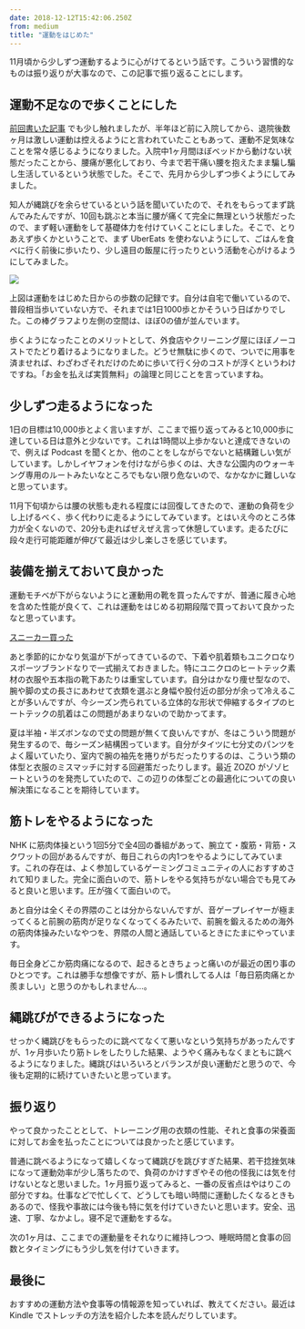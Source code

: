 ```yaml
---
date: 2018-12-12T15:42:06.250Z
from: medium
title: "運動をはじめた"
---
```


11月頃から少しずつ運動するように心がけてるという話です。こういう習慣的なものは振り返りが大事なので、この記事で振り返ることにします。

## 運動不足なので歩くことにした

[前回書いた記事](https://medium.com/@r7kamura/mvoed-from-kyoto-to-tokyo-7c3306274682) でも少し触れましたが、半年ほど前に入院してから、退院後数ヶ月は激しい運動は控えるようにと言われていたこともあって、運動不足気味なことを常々感じるようになりました。入院中1ヶ月間ほぼベッドから動けない状態だったことから、腰痛が悪化しており、今まで若干痛い腰を抱えたまま騙し騙し生活しているという状態でした。そこで、先月から少しずつ歩くようにしてみました。

知人が縄跳びを余らせているという話を聞いていたので、それをもらってまず跳んでみたんですが、10回も跳ぶと本当に腰が痛くて完全に無理という状態だったので、まず軽い運動をして基礎体力を付けていくことにしました。そこで、とりあえず歩くかということで、まず UberEats を使わないようにして、ごはんを食べに行く前後に歩いたり、少し遠目の飯屋に行ったりという活動を心がけるようにしてみました。

![](https://cdn-images-1.medium.com/max/800/1*WyUTZde6jQdrhuA30YBBCQ.png)

上図は運動をはじめた日からの歩数の記録です。自分は自宅で働いているので、普段相当歩いていない方で、それまでは1日1000歩とかそういう日ばかりでした。この棒グラフより左側の空間は、ほぼ0の値が並んでいます。

歩くようになったことのメリットとして、外食店やクリーニング屋にほぼノーコストでたどり着けるようになりました。どうせ無駄に歩くので、ついでに用事を済ませれば、わざわざそれだけのために歩いて行く分のコストが浮くというわけですね。「お金を払えば実質無料」の論理と同じことを言っていますね。

## 少しずつ走るようになった

1日の目標は10,000歩とよく言いますが、ここまで振り返ってみると10,000歩に達している日は意外と少ないです。これは1時間以上歩かないと達成できないので、例えば Podcast を聞くとか、他のことをしながらでないと結構難しい気がしています。しかしイヤフォンを付けながら歩くのは、大きな公園内のウォーキング専用のルートみたいなところでもない限り危ないので、なかなかに難しいなと思っています。

11月下旬頃からは腰の状態も走れる程度には回復してきたので、運動の負荷を少し上げるべく、歩く代わりに走るようにしてみています。とはいえ今のところ体力が全くないので、20分も走ればぜえぜえ言って休憩しています。走るたびに段々走行可能距離が伸びて最近は少し楽しさを感じています。

## 装備を揃えておいて良かった

運動モチベが下がらないようにと運動用の靴を買ったんですが、普通に履き心地を含めた性能が良くて、これは運動をはじめる初期段階で買っておいて良かったなと思っています。

[スニーカー買った](https://medium.com/@r7kamura/sneaker-2018-11-b34683bbffca)

あと季節的にかなり気温が下がってきているので、下着や肌着類もユニクロなりスポーツブランドなりで一式揃えておきました。特にユニクロのヒートテック素材の衣服や五本指の靴下あたりは重宝しています。自分はかなり痩せ型なので、腕や脚の丈の長さにあわせて衣類を選ぶと身幅や股付近の部分が余って冷えることが多いんですが、今シーズン売られている立体的な形状で伸縮するタイプのヒートテックの肌着はこの問題があまりないので助かってます。

夏は半袖・半ズボンなので丈の問題が無くて良いんですが、冬はこういう問題が発生するので、毎シーズン結構困っています。自分がタイツに七分丈のパンツをよく履いていたり、室内で腕の袖先を捲りがちだったりするのは、こういう類の体型と衣服のミスマッチに対する回避策だったりします。最近 ZOZO がゾゾヒートというのを発売していたので、この辺りの体型ごとの最適化についての良い解決策になることを期待しています。

## 筋トレをやるようになった

NHK に筋肉体操という1回5分で全4回の番組があって、腕立て・腹筋・背筋・スクワットの回があるんですが、毎日これらの内1つをやるようにしてみています。これの存在は、よく参加しているゲーミングコミュニティの人におすすめされて知りました。完全に面白いので、筋トレをやる気持ちがない場合でも見てみると良いと思います。圧が強くて面白いので。

あと自分は全くその界隈のことは分からないんですが、音ゲープレイヤーが極まってくると前腕の筋肉が足りなくなってくるみたいで、前腕を鍛えるための海外の筋肉体操みたいなやつを、界隈の人間と通話しているときにたまにやっています。

毎日全身どこか筋肉痛になるので、起きるときちょっと痛いのが最近の困り事のひとつです。これは勝手な想像ですが、筋トレ慣れしてる人は「毎日筋肉痛とか羨ましい」と思うのかもしれません…。

## 縄跳びができるようになった

せっかく縄跳びをもらったのに跳べてなくて悪いなという気持ちがあったんですが、1ヶ月歩いたり筋トレをしたりした結果、ようやく痛みもなくまともに跳べるようになりました。縄跳びはいろいろとバランスが良い運動だと思うので、今後も定期的に続けていきたいと思っています。

## 振り返り

やって良かったこととして、トレーニング用の衣類の性能、それと食事の栄養面に対してお金を払ったことについては良かったと感じています。

普通に跳べるようになって嬉しくなって縄跳びを跳びすぎた結果、若干捻挫気味になって運動効率が少し落ちたので、負荷のかけすぎやその他の怪我には気を付けないとなと思いました。1ヶ月振り返ってみると、一番の反省点はやはりこの部分ですね。仕事などで忙しくて、どうしても暗い時間に運動したくなるときもあるので、怪我や事故には今後も特に気を付けていきたいと思います。安全、迅速、丁寧、なかよし。寝不足で運動をするな。

次の1ヶ月は、ここまでの運動量をそれなりに維持しつつ、睡眠時間と食事の回数とタイミングにもう少し気を付けていきます。

## 最後に

おすすめの運動方法や食事等の情報源を知っていれば、教えてください。最近は Kindle でストレッチの方法を紹介した本を読んだりしています。
